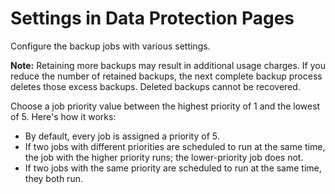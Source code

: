 # Settings in Data Protection Pages
Configure the backup jobs with various settings.

**Note:** Retaining more backups may result in additional usage charges. If you reduce the number of retained backups, the next complete backup process deletes those excess backups. Deleted backups cannot be recovered.

Choose a job priority value between the highest priority of 1 and the lowest of 5. Here's how it works:

- By default, every job is assigned a priority of 5.
- If two jobs with different priorities are scheduled to run at the same time, the job with the higher priority runs; the lower-priority job does not.
- If two jobs with the same priority are scheduled to run at the same time, they both run.
